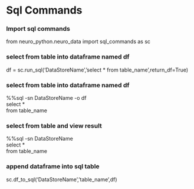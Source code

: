 # Sql Commands
### Import sql commands
from neuro_python.neuro_data import sql_commands as sc
### select from table into dataframe named df
df = sc.run_sql(‘DataStoreName’,’select * from table_name’,return_df=True)
### select from table into dataframe named df
%%sql -sn DataStoreName -o df</br>
select *</br>
from table_name
### select from table and view result
%%sql -sn DataStoreName</br>
select *</br>
from table_name
### append dataframe into sql table
sc.df_to_sql(‘DataStoreName’,’table_name’,df)
